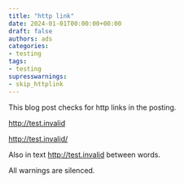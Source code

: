 ```yaml
---
title: "http link"
date: 2024-01-01T00:00:00+00:00
draft: false
authors: ads
categories:
- testing
tags:
- testing
supresswarnings:
- skip_httplink
---
```


This blog post checks for http links in the posting.

http://test.invalid

http://test.invalid/

Also in text http://test.invalid between words.

All warnings are silenced.

